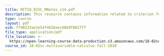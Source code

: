 ```yaml
---
title: MIT18_02SC_MNotes_v14.pdf
description: This resource contains information related to criterion for a gradient field.
type: course
layout: pdf
uid: f790233ae3e54f463beec68b9f8827ff
file_type: application/pdf
file_location: >-
  https://open-learning-course-data-production.s3.amazonaws.com/18-02sc-multivariable-calculus-fall-2010/f790233ae3e54f463beec68b9f8827ff_MIT18_02SC_MNotes_v14.pdf
course_id: 18-02sc-multivariable-calculus-fall-2010
---
```

